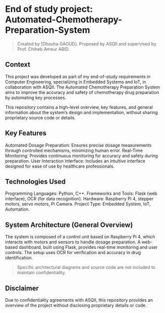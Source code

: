 # End of study project: <br> Automated-Chemotherapy-Preparation-System

> Created by [Dhouha GAOUD].
Proposed by ASQII and supervised by Prof. Chiheb Ameur ABID.


## Context

This project was developed as part of my end-of-study requirements in Computer Engineering, specializing in Embedded Systems and IoT, in collaboration with ASQII. The Automated Chemotherapy Preparation System aims to improve the accuracy and safety of chemotherapy drug preparation by automating key processes.

This repository contains a high-level overview, key features, and general information about the system’s design and implementation, without sharing proprietary source code or details.

## Key Features
Automated Dosage Preparation: Ensures precise dosage measurements through controlled mechanisms, minimizing human error.
Real-Time Monitoring: Provides continuous monitoring for accuracy and safety during preparation.
User Interaction Interface: Includes an intuitive interface designed for ease of use by healthcare professionals.

## Technologies Used
Programming Languages: Python, C++.
Frameworks and Tools: Flask (web interface), OCR (for data recognition).
Hardware: Raspberry Pi 4, stepper motors, servo motors, Pi Camera.
Project Type: Embedded System, IoT, Automation.

## System Architecture (General Overview)
The system is composed of a control unit based on Raspberry Pi 4, which interacts with motors and sensors to handle dosage preparation. A web-based dashboard, built using Flask, provides real-time monitoring and user controls. The setup uses OCR for verification and accuracy in drug identification.

> Specific architectural diagrams and source code are not included to maintain confidentiality.

## Disclaimer
Due to confidentiality agreements with ASQII, this repository provides an overview of the project without disclosing proprietary details or code.

